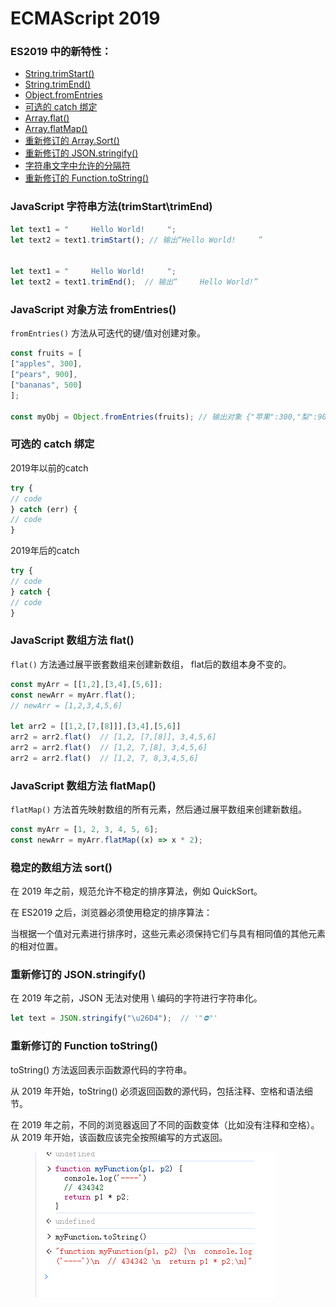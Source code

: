 # ECMAScript 2019

### ES2019 中的新特性：

* [String.trimStart()](https://www.w3school.com.cn/js/js\_2019.asp#mark\_trim\_start)
* [String.trimEnd()](https://www.w3school.com.cn/js/js\_2019.asp#mark\_trim\_end)
* [Object.fromEntries](https://www.w3school.com.cn/js/js\_2019.asp#mark\_from\_entries)
* [可选的 catch 绑定](https://www.w3school.com.cn/js/js\_2019.asp#mark\_omit\_catch)
* [Array.flat()](https://www.w3school.com.cn/js/js\_2019.asp#mark\_array\_flat)
* [Array.flatMap()](https://www.w3school.com.cn/js/js\_2019.asp#mark\_array\_flatmap)
* [重新修订的 Array.Sort()](https://www.w3school.com.cn/js/js\_2019.asp#mark\_array\_sort)
* [重新修订的 JSON.stringify()](https://www.w3school.com.cn/js/js\_2019.asp#mark\_json\_stringify)
* [字符串文字中允许的分隔符](https://www.w3school.com.cn/js/js\_2019.asp#mark\_separator\_symbols)
* [重新修订的 Function.toString()](https://www.w3school.com.cn/js/js\_2019.asp#mark\_function\_tostring)

### JavaScript 字符串方法(trimStart\trimEnd) <a href="#mark_trim_start" id="mark_trim_start"></a>

```javascript
let text1 = "     Hello World!     ";
let text2 = text1.trimStart(); // 输出“Hello World!     ”


let text1 = "     Hello World!     ";
let text2 = text1.trimEnd();  // 输出“     Hello World!”
```

### JavaScript 对象方法 fromEntries()

`fromEntries()` 方法从可迭代的键/值对创建对象。

```javascript
const fruits = [
["apples", 300],
["pears", 900],
["bananas", 500]
];

const myObj = Object.fromEntries(fruits); // 输出对象 {"苹果":300,"梨":900,"香蕉":500}
```

### 可选的 catch 绑定

2019年以前的catch

```javascript
try {
// code
} catch (err) {
// code
}
```

2019年后的catch

```javascript
try {
// code
} catch {
// code
}
```

### JavaScript 数组方法 flat()

`flat()` 方法通过展平嵌套数组来创建新数组， flat后的数组本身不变的。

```javascript
const myArr = [[1,2],[3,4],[5,6]];
const newArr = myArr.flat();
// newArr = [1,2,3,4,5,6]

let arr2 = [[1,2,[7,[8]]],[3,4],[5,6]]
arr2 = arr2.flat()  // [1,2, [7,[8]], 3,4,5,6]
arr2 = arr2.flat()  // [1,2, 7,[8], 3,4,5,6]
arr2 = arr2.flat()  // [1,2, 7, 8,3,4,5,6]
```

### JavaScript 数组方法 flatMap()

`flatMap()` 方法首先映射数组的所有元素，然后通过展平数组来创建新数组。

```javascript
const myArr = [1, 2, 3, 4, 5, 6];
const newArr = myArr.flatMap((x) => x * 2);
```

### 稳定的数组方法 sort()

在 2019 年之前，规范允许不稳定的排序算法，例如 QuickSort。

在 ES2019 之后，浏览器必须使用稳定的排序算法：

当根据一个值对元素进行排序时，这些元素必须保持它们与具有相同值的其他元素的相对位置。

### 重新修订的 JSON.stringify()

在 2019 年之前，JSON 无法对使用 \ 编码的字符进行字符串化。

```javascript
let text = JSON.stringify("\u26D4");  // '"⛔"'
```

### 重新修订的 Function toString()

toString() 方法返回表示函数源代码的字符串。

从 2019 年开始，toString() 必须返回函数的源代码，包括注释、空格和语法细节。

在 2019 年之前，不同的浏览器返回了不同的函数变体（比如没有注释和空格）。从 2019 年开始，该函数应该完全按照编写的方式返回。

<figure><img src="../../.gitbook/assets/{EEE85425-C7D6-408E-BBC4-D4725963AD94}.png" alt=""><figcaption></figcaption></figure>

